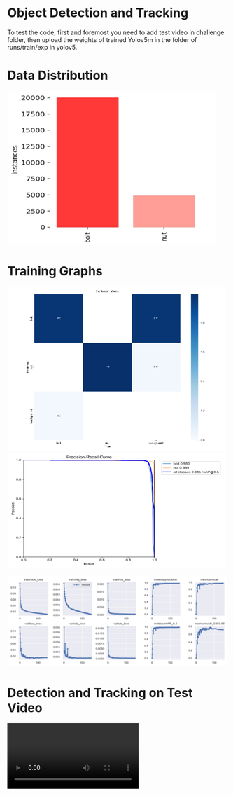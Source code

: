 # Object Detection and Tracking

To test the code, first and foremost you need to add test video in challenge folder, then upload the weights of trained Yolov5m in the folder of runs/train/exp in yolov5.

# Data Distribution

<img src="assets/class_dist.png" alt="" title="Class Distribution">

# Training Graphs

<p float="left">
  <img src="assets/classification_report.png" alt="" title="" width="500">
  <img src="assets/pr_curve.png" alt="" title="" width="500">
</p>

<img src="assets/training_curves.png" alt="" title="">

# Detection and Tracking on Test Video

<video src='test.mp4'/>
